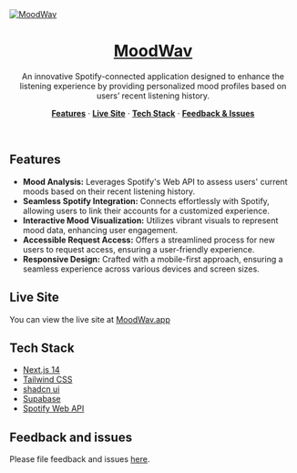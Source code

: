 <a href="https://moodwav.app">
  <img alt="MoodWav" src="https://moodwav.app/opengraph-image.png">
  <h1 align="center">MoodWav</h1>
</a>

<p align="center">
 An innovative Spotify-connected application designed to enhance the listening experience by providing personalized mood profiles based on users’ recent listening history.
</p>

<p align="center">
  <a href="#features"><strong>Features</strong></a> ·
  <a href="#live-site"><strong>Live Site</strong></a> ·
  <a href="#tech-stack"><strong>Tech Stack</strong></a>  ·
  <a href="#feedback-and-issues"><strong>Feedback & Issues</strong></a>
</p>
<br/>

## Features

- **Mood Analysis:** Leverages Spotify's Web API to assess users' current moods based on their recent listening history.
- **Seamless Spotify Integration:** Connects effortlessly with Spotify, allowing users to link their accounts for a customized experience.
- **Interactive Mood Visualization:** Utilizes vibrant visuals to represent mood data, enhancing user engagement.
- **Accessible Request Access:** Offers a streamlined process for new users to request access, ensuring a user-friendly experience.
- **Responsive Design:** Crafted with a mobile-first approach, ensuring a seamless experience across various devices and screen sizes.

## Live Site

You can view the live site at [MoodWav.app](https://www.moodwav.app)

## Tech Stack

- [Next.js 14](https://nextjs.org)
- [Tailwind CSS](https://tailwindcss.com)
- [shadcn ui](https://ui.shadcn.com/)
- [Supabase](https://supabase.com)
- [Spotify Web API](https://developer.spotify.com/documentation/web-api)

## Feedback and issues

Please file feedback and issues [here](https://github.com/seangray-dev/MoodWav/issues).
